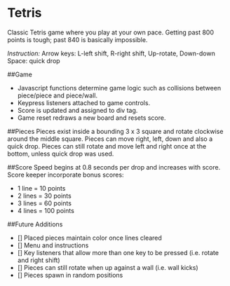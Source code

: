 # Tetris

Classic Tetris game where you play at your own pace. Getting past 800 points is tough; past 840 is basically impossible.

*Instruction:*
Arrow keys: L-left shift, R-right shift, Up-rotate, Down-down
Space: quick drop

##Game
* Javascript functions determine game logic such as collisions between piece/piece and piece/wall.
* Keypress listeners attached to game controls.
* Score is updated and assigned to div tag.
* Game reset redraws a new board and resets score.

##Pieces
Pieces exist inside a bounding 3 x 3 square and rotate clockwise around the middle square. Pieces can move right, left, down and also a quick drop. Pieces can still rotate and move left and right once at the bottom, unless quick drop was used.

##Score
Speed begins at 0.8 seconds per drop and increases with score.
Score keeper incorporate bonus scores:
* 1 line = 10 points
* 2 lines = 30 points
* 3 lines = 60 points
* 4 lines = 100 points

##Future Additions
- [] Placed pieces maintain color once lines cleared
- [] Menu and instructions
- [] Key listeners that allow more than one key to be pressed (i.e. rotate and right shift)
- [] Pieces can still rotate when up against a wall (i.e. wall kicks)
- [] Pieces spawn in random positions
